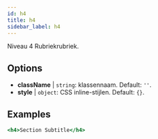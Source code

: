 ```yaml
---
id: h4
title: h4
sidebar_label: h4
---
```


Niveau 4 Rubriekrubriek.

## Options

* __className__ | `string`: klassennaam. Default: `''`.
* __style__ | `object`: CSS inline-stijlen. Default: `{}`.


## Examples

```jsx live
<h4>Section Subtitle</h4>
```

